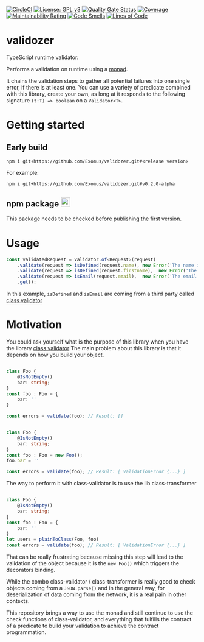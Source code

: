 
[![CircleCI](https://circleci.com/gh/Exomus/validozer.svg?style=shield)](https://circleci.com/gh/Exomus/validozer) 
[![License: GPL v3](https://img.shields.io/badge/License-GPLv3-blue.svg)](https://www.gnu.org/licenses/gpl-3.0) 
[![Quality Gate Status](https://sonarcloud.io/api/project_badges/measure?project=Exomus_validozer&metric=alert_status)](https://sonarcloud.io/dashboard?id=Exomus_validozer)
[![Coverage](https://sonarcloud.io/api/project_badges/measure?project=Exomus_validozer&metric=coverage)](https://sonarcloud.io/dashboard?id=Exomus_validozer)
[![Maintainability Rating](https://sonarcloud.io/api/project_badges/measure?project=Exomus_validozer&metric=sqale_rating)](https://sonarcloud.io/dashboard?id=Exomus_validozer)
[![Code Smells](https://sonarcloud.io/api/project_badges/measure?project=Exomus_validozer&metric=code_smells)](https://sonarcloud.io/dashboard?id=Exomus_validozer)
[![Lines of Code](https://sonarcloud.io/api/project_badges/measure?project=Exomus_validozer&metric=ncloc)](https://sonarcloud.io/dashboard?id=Exomus_validozer) 


# validozer
TypeScript runtime validator.

Performs a validation on runtime using a [monad](https://en.wikipedia.org/wiki/Monad_(functional_programming)).

It chains the validation steps to gather all potential failures into one single error, if there is at least one.
You can use a variety of predicate combined with this library, create your own, as long at it responds to the following signature `(t:T) => boolean` on a `Validator<T>`.

# Getting started

## Early build
`npm i git+https://github.com/Exomus/validozer.git#<release version>`

For example:

`npm i git+https://github.com/Exomus/validozer.git#v0.2.0-alpha`

## npm package <img src="https://pbs.twimg.com/media/EDoWJbUXYAArclg.png" width="24" height="24" />

This package needs to be checked before publishing the first version.

# Usage

```typescript
const validatedRequest = Validator.of<Request>(request)
    .validate(request => isDefined(request.name), new Error('The name is not defined'))
    .validate(request => isDefined(request.firstname),  new Error('The firstname is not defined'))
    .validate(request => isEmail(request.email),  new Error('The email is not at the right format'))
    .get();
```

In this example, `isDefined` and `isEmail` are coming from a third party called [class validator](https://github.com/typestack/class-validator)


# Motivation

You could ask yourself what is the purpose of this library when you have the library [class validator](https://github.com/typestack/class-validator)
The main problem about this library is that it depends on how you build your object.

```typescript

class Foo {
    @IsNotEmpty()
    bar: string;
}
const foo : Foo = {
    bar: ''
}

const errors = validate(foo); // Result: []
```

```typescript

class Foo {
    @IsNotEmpty()
    bar: string;
}
const foo : Foo = new Foo();
foo.bar = ''

const errors = validate(foo); // Result: [ ValidationError {...} ]
```

The way to perform it with class-validator is to use the lib class-transformer

```typescript

class Foo {
    @IsNotEmpty()
    bar: string;
}
const foo : Foo = {
    bar: ''
}
let users = plainToClass(Foo, foo)
const errors = validate(foo); // Result: [ ValidationError {...} ]
```

That can be really frustrating because missing this step will lead to the validation of the object
because it is the `new Foo()` which triggers the decorators binding.

While the combo class-validator / class-transformer is really good to check objects
coming from a `JSON.parse()` and in the general way, for deserialization of data coming from the network,
it is a real pain in other contexts.

This repository brings a way to use the monad and still continue to use the check functions of class-validator, and everything
that fulfills the contract of a predicate to build your validation to achieve the contract programmation.
